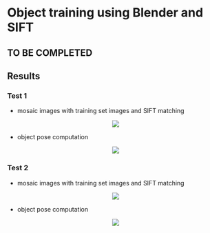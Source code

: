 # Object training using Blender and SIFT

## TO BE COMPLETED

## Results

### Test 1

- mosaic images with training set images and SIFT matching

<div align="center">
  <image src="images/run1/img_mosaic.png"/>
</div>

- object pose computation

<div align="center">
  <image src="images/run1/img_result.png"/>
</div>

### Test 2

- mosaic images with training set images and SIFT matching

<div align="center">
  <image src="images/run2/img_mosaic.png"/>
</div>

- object pose computation

<div align="center">
  <image src="images/run2/img_result.png"/>
</div>
